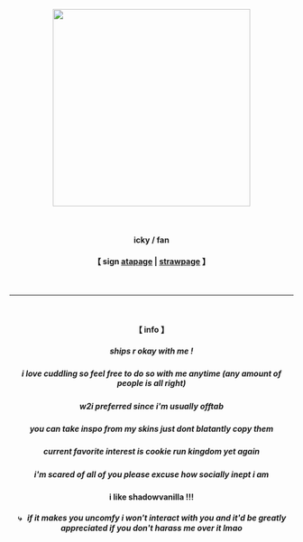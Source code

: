 <p align="center">
  <img src="https://i.postimg.cc/T2kR6Frp/Cookie0605s01-hang.gif" width="350">
</p>

 ⠀
#### <p align=center> icky / fan </p>  
#### <p align=center> 【 sign [atapage](https://fanbrushy.atabook.org/) | [strawpage](https://fanbrushy.straw.page/) 】 </p> 

⠀
⠀
***
⠀
⠀

 #### <p align=center> 【 info 】 </p>  
##### <p align="center"> ships r okay with me ! </p>
##### <p align="center"> i love cuddling so feel free to do so with me anytime (any amount of people is all right) </p>
##### <p align="center"> w2i preferred since i'm usually offtab </p>
##### <p align="center"> you can take inspo from my skins just dont blatantly copy them </p>
##### <p align="center"> current favorite interest is cookie run kingdom yet again </p>
##### <p align="center"> i'm scared of all of you please excuse how socially inept i am </p>

#### <p align=center> i like shadowvanilla !!! </p> 
##### <p align="center"> ⤷⠀if it makes you uncomfy i won't interact with you and it'd be greatly appreciated if you don't harass me over it lmao </p> 
